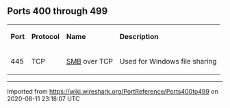 ## Ports 400 through 499

<div>

<table>
<tbody>
<tr class="odd">
<td><p><strong>Port</strong></p></td>
<td><p><strong>Protocol</strong></p></td>
<td><p><strong>Name</strong></p></td>
<td><p><strong>Description</strong></p></td>
</tr>
<tr class="even">
<td><p><span id="A445" class="anchor"></span> 445</p></td>
<td><p>TCP</p></td>
<td><p><a href="/SMB">SMB</a> over TCP</p></td>
<td><p>Used for Windows file sharing</p></td>
</tr>
</tbody>
</table>

</div>

---

Imported from https://wiki.wireshark.org/PortReference/Ports400to499 on 2020-08-11 23:18:07 UTC
